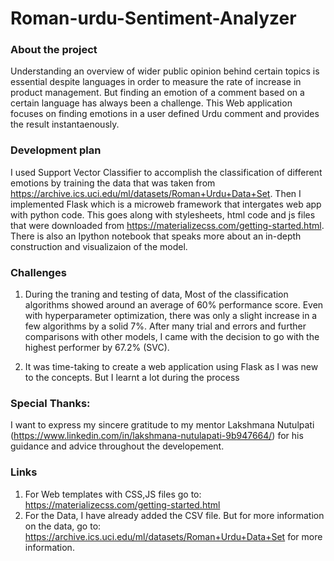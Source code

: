 # Roman-urdu-Sentiment-Analyzer

### About the project
Understanding an overview of wider public opinion behind certain topics is essential despite languages in order to measure the rate of increase in product management. But finding an emotion of a comment based on a certain language has always been a challenge. This Web application focuses on finding emotions in a user defined Urdu comment and provides the result instantaenously.
 
### Development plan
 I used Support Vector Classifier to accomplish the classification of different emotions by training the data that was taken from https://archive.ics.uci.edu/ml/datasets/Roman+Urdu+Data+Set. Then I implemented Flask which is a microweb framework that intergates web app with python code. This goes along with stylesheets, html code and js files that were downloaded from https://materializecss.com/getting-started.html. There is also an Ipython notebook that speaks more about an in-depth construction and visualizaion of the model.  
 
### Challenges
1. During the traning and testing of data, Most of the classification algorithms showed around an average of 60% performance score. Even with hyperparameter optimization, there was only a slight increase in a few algorithms by a solid 7%. After many trial and errors and further comparisons with other models, I came with the decision to go with the highest performer by 67.2% (SVC).

2. It was time-taking to create a web application using Flask as I was new to the concepts. But I learnt a lot during the process 

### Special Thanks:
  I want to express my sincere gratitude to my mentor Lakshmana Nutulpati (https://www.linkedin.com/in/lakshmana-nutulapati-9b947664/) for his guidance and advice throughout the developement.
  
### Links
1. For Web templates with CSS,JS files go to: https://materializecss.com/getting-started.html
2. For the Data, I have already added the CSV file. But for more information on the data, go to: https://archive.ics.uci.edu/ml/datasets/Roman+Urdu+Data+Set for more information.

 

 
 
